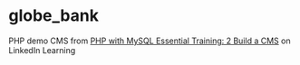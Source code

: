 # globe_bank
PHP demo CMS from [PHP with MySQL Essential Training: 2 Build a CMS](https://www.linkedin.com/learning/php-with-mysql-essential-training-2-build-a-cms/) on LinkedIn Learning
